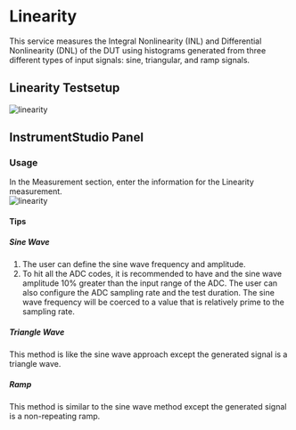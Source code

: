 # Linearity 

This service measures the Integral Nonlinearity (INL) and Differential Nonlinearity (DNL) of the DUT using histograms generated from three different types of input signals: sine, triangular, and ramp signals.
## Linearity Testsetup
![linearity](https://github.com/NI-MeasurementLink-Plug-Ins/adc/blob/main/docs/images/Linearity%20Test%20Setup.png)
## InstrumentStudio Panel
### Usage
In the Measurement section, enter the information for the Linearity measurement.  
![linearity](https://github.com/NI-MeasurementLink-Plug-Ins/adc/blob/main/docs/images/Linearity.PNG)

#### Tips
##### Sine Wave
1. The user can define the sine wave frequency and amplitude.
2. To hit all the ADC codes, it is recommended to have and the sine wave amplitude 10% greater than the input range of the ADC. The user can also configure the ADC sampling rate and the test duration. The sine wave frequency will be coerced to a value that is relatively prime to the sampling rate.
##### Triangle Wave
This method is like the sine wave approach except the generated signal is a triangle wave.
##### Ramp
This method is similar to the sine wave method except the generated signal is a non-repeating ramp.
